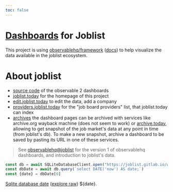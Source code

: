 ```yaml
---
toc: false
---
```


# [Dashboards](http://dashboards.joblist.today) for Joblist

This project is using
[observablehq/framework](https://github.com/observablehq/framework) ([docs](https://observablehq.com/framework/)) to
help visualize the data available in the joblist ecosystem.

# About joblist

- [source code](https://gitlab.com/joblist/dashboards) of the observable 2 dashboards
- [joblist.today](http://joblist.today) for the homepage of this project
- [edit.joblist.today](http://edit.joblist.today) to edit the data, add a company
- [providers.joblist.today](http://providers.joblist.today) for the
  "job board providers" list, that joblist.today can index
- [archives](https://archive.is/https://dashboards.joblist.today/*)
  the dashboard pages can be archived with services like archive.org
  wayback machine (does not seem to work) or
  [archive.today](https://archive.today), allowing to get snapshot of
  the job market's data at any point in time (from joblist's db). To
  make a new snapshot, archive a dashboard to be saved by pasting its
  URL in one of these services.

> See [observablehq@joblist](https://observablehq.com/@joblist) for
> the version 1 of observablehq dashboards, and introduction to
> joblist's data.


```js
const db = await SQLiteDatabaseClient.open("https://joblist.gitlab.io/workers/joblist.db");
const dbDate = await db.query(`select DATE('now') AS date;`)
const {date} = dbDate[0]
```

[Sqlite database date](https://joblist.gitlab.io/workers/joblist.db) ([explore raw](https://sqlime.org/#https://joblist.gitlab.io/workers/joblist.db)) ${date}.
